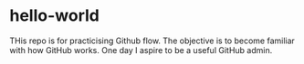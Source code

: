 # hello-world
THis repo is for practicising Github flow.
The objective is to become familiar with how GitHub works.
One day I aspire to be a useful GitHub admin.
